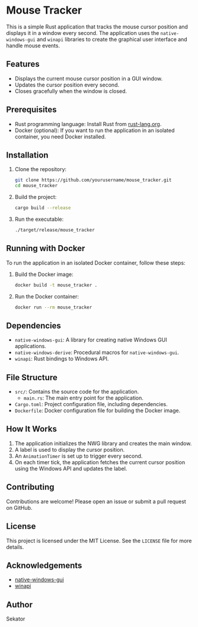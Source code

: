 # Mouse Tracker

This is a simple Rust application that tracks the mouse cursor position and displays it in a window every second. The application uses the `native-windows-gui` and `winapi` libraries to create the graphical user interface and handle mouse events.

## Features

- Displays the current mouse cursor position in a GUI window.
- Updates the cursor position every second.
- Closes gracefully when the window is closed.

## Prerequisites

- Rust programming language: Install Rust from [rust-lang.org](https://www.rust-lang.org/).
- Docker (optional): If you want to run the application in an isolated container, you need Docker installed.

## Installation

1. Clone the repository:
   ```sh
   git clone https://github.com/yourusername/mouse_tracker.git
   cd mouse_tracker
   ```

2. Build the project:
   ```sh
   cargo build --release
   ```

3. Run the executable:
   ```sh
   ./target/release/mouse_tracker
   ```

## Running with Docker

To run the application in an isolated Docker container, follow these steps:

1. Build the Docker image:
   ```sh
   docker build -t mouse_tracker .
   ```

2. Run the Docker container:
   ```sh
   docker run --rm mouse_tracker
   ```

## Dependencies

- `native-windows-gui`: A library for creating native Windows GUI applications.
- `native-windows-derive`: Procedural macros for `native-windows-gui`.
- `winapi`: Rust bindings to Windows API.

## File Structure

- `src/`: Contains the source code for the application.
    - `main.rs`: The main entry point for the application.
- `Cargo.toml`: Project configuration file, including dependencies.
- `Dockerfile`: Docker configuration file for building the Docker image.

## How It Works

1. The application initializes the NWG library and creates the main window.
2. A label is used to display the cursor position.
3. An `AnimationTimer` is set up to trigger every second.
4. On each timer tick, the application fetches the current cursor position using the Windows API and updates the label.

## Contributing

Contributions are welcome! Please open an issue or submit a pull request on GitHub.

## License

This project is licensed under the MIT License. See the `LICENSE` file for more details.

## Acknowledgements

- [native-windows-gui](https://github.com/gabdube/native-windows-gui)
- [winapi](https://github.com/retep998/winapi-rs)

## Author

Sekator